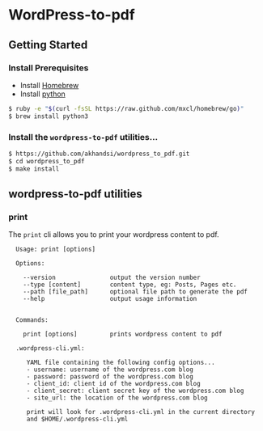 # WordPress-to-pdf

## Getting Started

### Install Prerequisites
* Install [Homebrew](https://brew.sh/)
* Install [python](https://www.python.org/)

```bash
$ ruby -e "$(curl -fsSL https://raw.github.com/mxcl/homebrew/go)"
$ brew install python3
```

### Install the `wordpress-to-pdf` utilities...

```bash
$ https://github.com/akhandsi/wordpress_to_pdf.git
$ cd wordpress_to_pdf
$ make install
```

## wordpress-to-pdf utilities

### print

The `print` cli allows you to print your wordpress content to pdf.  

```
  Usage: print [options]

  Options:

    --version               output the version number
    --type [content]        content type, eg: Posts, Pages etc.
    --path [file_path]      optional file path to generate the pdf
    --help                  output usage information


  Commands:

    print [options]         prints wordpress content to pdf

  .wordpress-cli.yml: 
  
     YAML file containing the following config options...
     - username: username of the wordpress.com blog
     - password: password of the wordpress.com blog
     - client_id: client id of the wordpress.com blog
     - client_secret: client secret key of the wordpress.com blog
     - site_url: the location of the wordpress.com blog
     
     print will look for .wordpress-cli.yml in the current directory
     and $HOME/.wordpress-cli.yml
```
